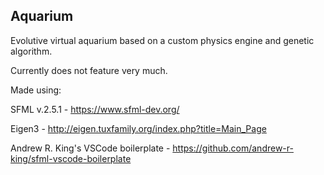 ## Aquarium

Evolutive virtual aquarium based on a custom physics engine and genetic algorithm.

Currently does not feature very much.

Made using:

SFML v.2.5.1 - https://www.sfml-dev.org/

Eigen3 - http://eigen.tuxfamily.org/index.php?title=Main_Page

Andrew R. King's VSCode boilerplate - https://github.com/andrew-r-king/sfml-vscode-boilerplate

